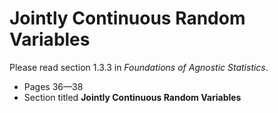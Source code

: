 # Jointly Continuous Random Variables 

Please read section 1.3.3 in *Foundations of Agnostic Statistics*. 

- Pages 36—38 
- Section titled **Jointly Continuous Random Variables** 
